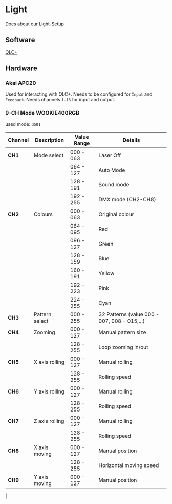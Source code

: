 # Light

Docs about our Light-Setup

## Software 

[QLC+](https://www.qlcplus.org/)

## Hardware

### Akai APC20

Used for interacting with QLC+. Needs to be configured for `Input` and `Feedback`. Needs channels `1-16` for input and output.

### 9-CH Mode WOOKIE400RGB

used mode: `d501`

| Channel | Description       | Value Range | Details                              |
|---------|-------------------|-------------|--------------------------------------|
| **CH1** | Mode select       | 000 - 063   | Laser Off                            |
|         |                   | 064 - 127   | Auto Mode                            |
|         |                   | 128 - 191   | Sound mode                           |
|         |                   | 192 - 255   | DMX mode (CH2-CH8)                   |
| **CH2** | Colours           | 000 - 063   | Original colour                      |
|         |                   | 064 - 095   | Red                                  |
|         |                   | 096 - 127   | Green                                |
|         |                   | 128 - 159   | Blue                                 |
|         |                   | 160 - 191   | Yellow                               |
|         |                   | 192 - 223   | Pink                                 |
|         |                   | 224 - 255   | Cyan                                 |
| **CH3** | Pattern select    | 000 - 255   | 32 Patterns (value 000 - 007, 008 - 015,...) |
| **CH4** | Zooming           | 000 - 127   | Manual pattern size                  |
|         |                   | 128 - 255   | Loop zooming in/out                  |
| **CH5** | X axis rolling    | 000 - 127   | Manual rolling                       |
|         |                   | 128 - 255   | Rolling speed                        |
| **CH6** | Y axis rolling    | 000 - 127   | Manual rolling                       |
|         |                   | 128 - 255   | Rolling speed                        |
| **CH7** | Z axis rolling    | 000 - 127   | Manual rolling                       |
|         |                   | 128 - 255   | Rolling speed                        |
| **CH8** | X axis moving     | 000 - 127   | Manual position                      |
|         |                   | 128 - 255   | Horizontal moving speed              |
| **CH9** | Y axis moving     | 000 - 127   | Manual position                      |
|      
